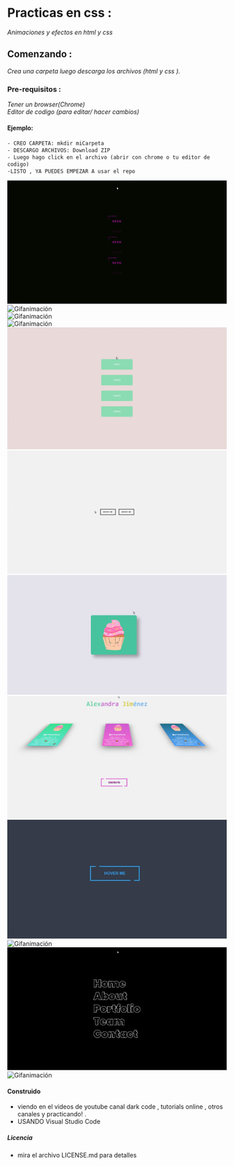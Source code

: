 # Practicas en css :
 _Animaciones y efectos en html y css_

## Comenzando :
_Crea una carpeta luego descarga los archivos (html y css )._ 
 

### Pre-requisitos :
_Tener un browser(Chrome)_   
_Editor de codigo (para editar/ hacer cambios)_


#### Ejemplo:
```
- CREO CARPETA: mkdir miCarpeta   
- DESCARGO ARCHIVOS: Download ZIP  
- Luego hago click en el archivo (abrir con chrome o tu editor de codigo)  
-LISTO , YA PUEDES EMPEZAR A usar el repo
```


![Gifanimación ](https://github.com/alexandrajimenezc/Animaciones-y-efectos-css/blob/master/BUTTON%20neon.gif)  
![Gifanimación ](https://github.com/alexandrajimenezc/Animaciones-y-efectos-css/blob/master/animaci%C3%B3n%20caida.gif)  
![Gifanimación ](https://github.com/alexandrajimenezc/Animaciones-y-efectos-css/tree/master/animacionTextoBrillanteCss)  
![Gifanimación ](https://github.com/alexandrajimenezc/Animaciones-y-efectos-css/blob/master/animacionTrazoSVG.gif)  
![Gifanimación ](https://github.com/alexandrajimenezc/Animaciones-y-efectos-css/blob/master/botones%20sombras.gif)  
![Gifanimación ](https://github.com/alexandrajimenezc/Animaciones-y-efectos-css/blob/master/btn%20hover%20lado.gif)  
![Gifanimación ](https://github.com/alexandrajimenezc/Animaciones-y-efectos-css/blob/master/flipCard3D.gif)  
![Gifanimación ](https://github.com/alexandrajimenezc/Animaciones-y-efectos-css/blob/master/card%20hover.gif)
![Gifanimación ](https://github.com/alexandrajimenezc/Animaciones-y-efectos-css/blob/master/hover%20me%20%20btn.gif)  
![Gifanimación ](https://github.com/alexandrajimenezc/Animaciones-y-efectos-css/blob/master/librito.gif)  
![Gifanimación ](https://github.com/alexandrajimenezc/Animaciones-y-efectos-css/blob/master/menu%20hover.gif)  
![Gifanimación ](https://github.com/alexandrajimenezc/Animaciones-y-efectos-css/blob/master/sombras.gif)  



  





#### Construido
 - viendo en el videos de youtube canal dark code , tutorials online , otros canales  y practicando!  .  
 - USANDO Visual Studio Code  


##### Licencia 
 - mira el archivo LICENSE.md para detalles

